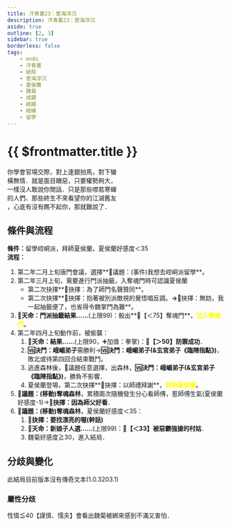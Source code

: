 ```yaml
---
title: 汗青書23：宦海浮沉
description: 汗青書23：宦海浮沉
aside: true
outline: [2, 3]
sidebar: true
borderless: false
tags:
    - ends
    - 汗青書
    - 結局
    - 宦海浮沉
    - 夏侯蘭
    - 魏菊
    - 成親
    - 結婚
    - 結緣
    - 留學
---
```


# {{ $frontmatter.title }}

<EndBackground no=23 title="宦海浮沉">
你學會官場交際，對上逢銀拍馬，對下蠻<br>
橫無情．就是面目醜惡，只要權勢夠大，<br>
一樣沒人敢說你閒話．只是那些噤若寒蟬<br>
的人們、那些終生不來看望你的江湖舊友<br>
，心底有沒有瞧不起你，那就難說了．
</EndBackground>

## 條件與流程

<strong>條件：</strong>留學崆峒派，拜師<Girl5Icon>夏侯蘭</Girl5Icon>，<Girl5Icon>夏侯蘭</Girl5Icon>好感度＜35<br>
**流程：**<br>
1. 第二年二月上旬唐門會議，選擇**📜議題：(事件)我想去崆峒派留學**。
2. 第二年三月上旬，需要進行門派抽籤，入奪魂門時可認識<Girl5Icon>夏侯蘭</Girl5Icon>
   + 第二次抉擇**📖抉擇：為了師門名聲贊同**。
   + 第二次抉擇**📖抉擇：抱著被別派敵視的覺悟唱反調。**→**📖抉擇：無妨，我一起抽籤便了，也省得令魏掌門為難**。
3. **🎲天命：門派抽籤結果......**(上限99)：骰出**🧾【＜75】奪魂門**，<span style='color: Yellow;'>**加入奪魂門**</span>。
4. 第二年四月上旬動作前，被偷襲：
   1. **🎲天命：結果......**(上限90，➕加值：拳掌)：**🧾【＞50】防禦成功**．
   2. **🆚決鬥：峨嵋弟子**需勝利→**🆚決鬥：峨嵋弟子(&玄宮弟子《臨陣指點》)**，敗北或待第四回合結束戰鬥。
   3. 逃進森林後，🧾議題任意選擇，出森林，**🆚決鬥：峨嵋弟子(&玄宮弟子《臨陣指點》)**，勝負不影響．
   4. <Girl5Icon>夏侯蘭</Girl5Icon>登場，第二次抉擇**📖抉擇：以師禮拜謝**，<span style='color: Yellow;'>**拜師夏侯蘭**</span>。
5. **📜議題：(移動)奪魂森林**，累積兩次隨機發生分心看<Girl5Icon>師傅</Girl5Icon>，惹<Girl5Icon>師傅</Girl5Icon>生氣(<Girl5Icon>夏侯蘭</Girl5Icon>好感度-1)→**📖抉擇：因為師父好看**．
6. **📜議題：(移動)奪魂森林**，<Girl5Icon>夏侯蘭</Girl5Icon>好感度＜35：
   1. **📖抉擇：要找漂亮的喔(幹話)**
   2. **🎲天命：新娘子人選......**(上限99)：**🧾【＜33】被惡霸強搶的村姑**．
   3. <Girl7Icon>魏菊</Girl7Icon>好感度≧30，進入結局．

   
## 分歧與變化
此結局目前版本沒有傳奇文本(1.0.3203.1)

### 屬性分歧
性情≦40【謹慎、懦夫】會看出<Girl7Icon>魏菊</Girl7Icon>被綁來感到不滿又害怕．
